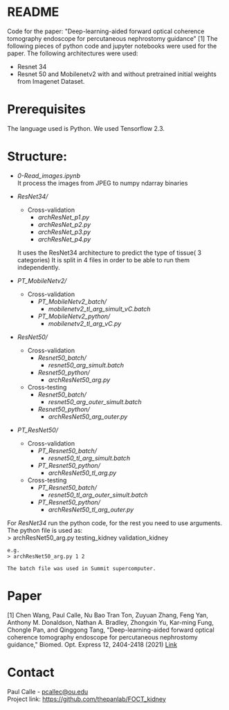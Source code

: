 # README

Code for the paper: "Deep-learning-aided forward optical coherence tomography endoscope for percutaneous nephrostomy guidance" [1] 
The following pieces of python code and jupyter notebooks were used for the paper. The following architectures were used:
* Resnet 34
* Resnet 50 and Mobilenetv2 with and without pretrained initial weights from Imagenet Dataset.

# Prerequisites

The language used is Python. We used Tensorflow 2.3.

# Structure:
* *0-Read_images.ipynb* <br>
    It process the images from JPEG to numpy ndarray binaries
* *ResNet34/* <br>
    * Cross-validation
        * *archResNet_p1.py* <br>
        * *archResNet_p2.py* <br>
        * *archResNet_p3.py* <br>
        * *archResNet_p4.py* <br>

    It uses the ResNet34 architecture to predict the type of tissue( 3 categories)
    It is split in 4 files in order to be able to run them independently.

* *PT_MobileNetv2/* <br>
    * Cross-validation
        * *PT_MobileNetv2_batch/* <br>
            * *mobilenetv2_tl_arg_simult_vC.batch*
        * *PT_MobileNetv2_python/* <br>
            * *mobilenetv2_tl_arg_vC.py*
* *ResNet50/* <br>
    * Cross-validation
        * *Resnet50_batch/* <br>
            * *resnet50_arg_simult.batch* <br>
        * *Resnet50_python/* <br>
            * *archResNet50_arg.py* <br>
    * Cross-testing
        * *Resnet50_batch/* <br>
            * *resnet50_arg_outer_simult.batch* <br>
        * *Resnet50_python/* <br>
            * *archResNet50_arg_outer.py* <br>
    
* *PT_ResNet50/* <br>
    * Cross-validation
        * *PT_Resnet50_batch/* <br>
            * *resnet50_tl_arg_simult.batch* <br>
        * *PT_Resnet50_python/* <br>
            * *archResNet50_tl_arg.py* <br>
    * Cross-testing
        * *PT_Resnet50_batch/* <br>
            * *resnet50_tl_arg_outer_simult.batch* <br>
        * *PT_Resnet50_python/* <br>
            * *archResNet50_tl_arg_outer.py* <br>


For *ResNet34* run the python code, for the rest you need to use arguments.    The python file is used as: <br>
    > archResNet50_arg.py testing_kidney validation_kidney
    
    e.g.
    > archResNet50_arg.py 1 2

    The batch file was used in Summit supercomputer.

# Paper
[1] Chen Wang, Paul Calle, Nu Bao Tran Ton, Zuyuan Zhang, Feng Yan, Anthony M. Donaldson, Nathan A. Bradley, Zhongxin Yu, Kar-ming Fung, Chongle Pan, and Qinggong Tang, "Deep-learning-aided forward optical coherence tomography endoscope for percutaneous nephrostomy guidance," Biomed. Opt. Express 12, 2404-2418 (2021) 
[Link](https://www.osapublishing.org/boe/fulltext.cfm?uri=boe-12-4-2404&id=449681)
# Contact

Paul Calle - pcallec@ou.edu <br>
Project link: https://github.com/thepanlab/FOCT_kidney
